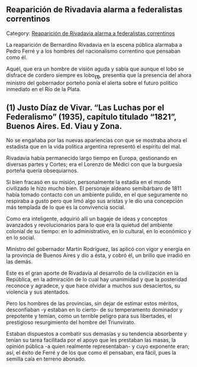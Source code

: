 ## Reaparición de Rivadavia alarma a federalistas correntinos

Category: [Reaparición de Rivadavia alarma a federalistas correntinos](http://descubrircorrientes.com.ar/2012/index.php/3681-historia-desde-1814-hasta-la-guerra-de-la-triple-alianza/de-fernandez-blanco-a-atienza-ordenamiento-estadual-1821-1837/malestar-militar-lucha-contra-el-indio-y-politica-portena-inducen-convocatoria-al-congreso/reaparicion-de-rivadavia-alarma-a-federalistas-correntinos)

La reaparición de Bernardino Rivadavia en la escena pública alarmaba a Pedro Ferré y a los hombres del nacionalismo correntino que pensaban como él.

Aquél, que era un hombre de visión aguda y sabía que aunque el lobo se disfrace de cordero siempre es lobo<sub><strong>(1)</strong></sub>, presentía que la presencia del ahora ministro del gobernador porteño ponía el alerta sobre el futuro político inmediato en el Río de la Plata.  

## **(1)** Justo Díaz de Vivar. “Las Luchas por el Federalismo” (1935), capítulo titulado “1821”, Buenos Aires. Ed. Viau y Zona.

No se engañaba por las nuevas apariencias con que se mostraba ahora el estadista que en la vida política argentina representó el espíritu del mal.

Rivadavia había permanecido largo tiempo en Europa, gestionando en diversas partes y Cortes; era el Lorenzo de Médici con que la burguesía porteña quería obsequiarnos.

Si bien fracasó en su misión, personalmente la estadía en el mundo civilizado le hizo mucho bien. El personaje aldeano semibárbaro de 1811 había tomado contacto con un ambiente pulido, en el que seguramente no respiraba a gusto pero que limó algo sus aristas y le dio una concepción más templada de lo que es la convivencia social.

Como era inteligente, adquirió allí un bagaje de ideas y conceptos avanzados y revolucionarios para lo que era la quietud del ambiente colonial de su tiempo: en lo administrativo, en lo cultural, en lo económico y en lo social.

Ministro del gobernador Martín Rodríguez, las aplicó con vigor y energía en la provincia de Buenos Aires y dio a ésta, y cobró él, un brillo que irradió en las demás.

Este es el gran aporte de Rivadavia al desarrollo de la civilización en la República, en la admiración de lo cual hay unanimidad y que la posteridad reconoce y agradece, y que hace olvidar a muchos sus desaciertos, su violencia y sus atentados.

Pero los hombres de las provincias, sin dejar de estimar estos méritos, desconfiaban -y estaban en lo cierto- de su temperamento dominador y prepotente y temían, como un terrible peligro para sus libertades, el prestigioso resurgimiento del hombre del Triunvirato.

Estaban dispuestos a combatir sus demasías y su tendencia absorbente y tenían su tarea facilitada por el apoyo que les prestaban las masas, la opinión pública -a quien realmente representaban- y cuyo exponente eran; así, el éxito de Ferré y de los que como él pensaban, era fácil, pues la semilla caía en terreno abonado.